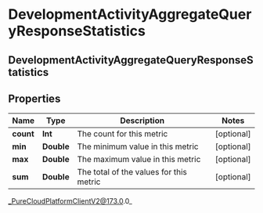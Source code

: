# DevelopmentActivityAggregateQueryResponseStatistics

## DevelopmentActivityAggregateQueryResponseStatistics

## Properties

|Name | Type | Description | Notes|
|------------ | ------------- | ------------- | -------------|
| **count** | **Int** | The count for this metric | [optional] |
| **min** | **Double** | The minimum value in this metric | [optional] |
| **max** | **Double** | The maximum value in this metric | [optional] |
| **sum** | **Double** | The total of the values for this metric | [optional] |



_PureCloudPlatformClientV2@173.0.0_

